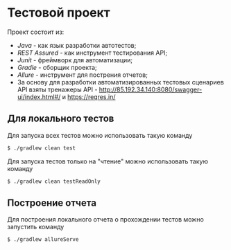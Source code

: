 # Тестовой проект
Проект состоит из:
- _Java_ - как язык разработки автотестов;
- _REST Assured_ - как инструмент тестирования API;
- _Junit_ - фреймворк для автоматизации;
- _Gradle_ - сборщик проекта;
- _Allure_ - инструмент для пострения отчетов;
- За основу для разработки автоматизированных тестовых  сценариев API взяты тренажеры API - http://85.192.34.140:8080/swagger-ui/index.html#/ и https://reqres.in/

## Для локального тестов
Для запуска всех тестов можно использовать такую команду
```bash
$ ./gradlew clean test
```
Для запуска тестов только на "чтение" можно использовать такую команду
```bash
$ ./gradlew clean testReadOnly
```
## Построение отчета
Для построения локального отчета о прохождении тестов можно запустить команду
```bash
$ ./gradlew allureServe
```
